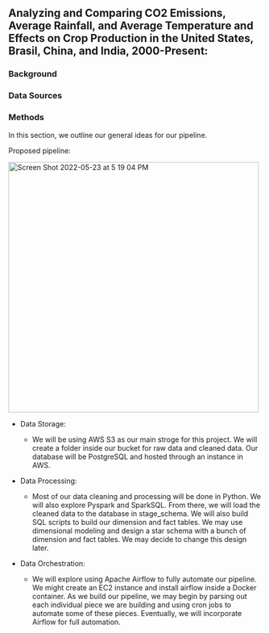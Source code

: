 ## Analyzing and Comparing CO2 Emissions, Average Rainfall, and Average Temperature and Effects on Crop Production in the United States, Brasil, China, and India, 2000-Present:


### Background



### Data Sources



### Methods
In this section, we outline our general ideas for our pipeline. 

Proposed pipeline:

<img width="497" alt="Screen Shot 2022-05-23 at 5 19 04 PM" src="https://user-images.githubusercontent.com/48080946/169914060-2b50c0b0-1440-4c7a-8b8f-01d441c42e8e.png">

- Data Storage: 
  - We will be using AWS S3 as our main stroge for this project. We will create a folder inside our bucket for raw data and cleaned data. Our database will be PostgreSQL and hosted through an instance in AWS. 

- Data Processing: 
  - Most of our data cleaning and processing will be done in Python. We will also explore Pyspark and SparkSQL. From there, we will load the cleaned data to the database in stage_schema. We will also build SQL scripts to build our dimension and fact tables.  We may use dimensional modeling and design a star schema with a bunch of dimension and fact tables. We may decide to change this design later. 

- Data Orchestration: 
  - We will explore using Apache Airflow to fully automate our pipeline. We might create an EC2 instance and install airflow inside a Docker container. As we build our pipeline, we may begin by parsing out each individual piece we are building and using cron jobs to automate some of these pieces. Eventually, we will incorporate Airflow for full automation. 






